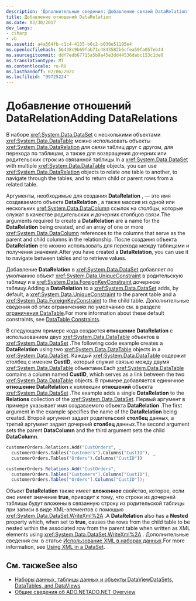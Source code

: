 ```yaml
---
description: 'Дополнительные сведения: Добавление связей DataRelation'
title: Добавление отношений DataRelation
ms.date: 03/30/2017
dev_langs:
- csharp
- vb
ms.assetid: a4a564fb-c1c4-4135-b6c2-b030e51195e4
ms.openlocfilehash: 56438c9b69fab71c4843582b6cfea50fa057eb44
ms.sourcegitcommit: ddf7edb67715a5b9a45e3dd44536dabc153c1de0
ms.translationtype: MT
ms.contentlocale: ru-RU
ms.lasthandoff: 02/06/2021
ms.locfileid: "99725224"
---
```

# <a name="adding-datarelations"></a><span data-ttu-id="7952a-103">Добавление отношений DataRelation</span><span class="sxs-lookup"><span data-stu-id="7952a-103">Adding DataRelations</span></span>

<span data-ttu-id="7952a-104">В наборе <xref:System.Data.DataSet> с несколькими объектами <xref:System.Data.DataTable> можно использовать объекты <xref:System.Data.DataRelation> для связи таблиц друг с другом, для перехода по таблицам, а также для возвращения дочерних или родительских строк из связанной таблицы.</span><span class="sxs-lookup"><span data-stu-id="7952a-104">In a <xref:System.Data.DataSet> with multiple <xref:System.Data.DataTable> objects, you can use <xref:System.Data.DataRelation> objects to relate one table to another, to navigate through the tables, and to return child or parent rows from a related table.</span></span>  
  
 <span data-ttu-id="7952a-105">Аргументы, необходимые для создания **DataRelation** , — это имя создаваемого объекта **DataRelation** , а также массив из одной или нескольких <xref:System.Data.DataColumn> ссылок на столбцы, которые служат в качестве родительских и дочерних столбцов связи.</span><span class="sxs-lookup"><span data-stu-id="7952a-105">The arguments required to create a **DataRelation** are a name for the **DataRelation** being created, and an array of one or more <xref:System.Data.DataColumn> references to the columns that serve as the parent and child columns in the relationship.</span></span> <span data-ttu-id="7952a-106">После создания объекта **DataRelation** его можно использовать для перехода между таблицами и получения значений.</span><span class="sxs-lookup"><span data-stu-id="7952a-106">After you have created a **DataRelation**, you can use it to navigate between tables and to retrieve values.</span></span>  
  
 <span data-ttu-id="7952a-107">Добавление **DataRelation** в <xref:System.Data.DataSet> добавляет по умолчанию объект <xref:System.Data.UniqueConstraint> в родительскую таблицу и в <xref:System.Data.ForeignKeyConstraint> дочернюю таблицу.</span><span class="sxs-lookup"><span data-stu-id="7952a-107">Adding a **DataRelation** to a <xref:System.Data.DataSet> adds, by default, a <xref:System.Data.UniqueConstraint> to the parent table and a <xref:System.Data.ForeignKeyConstraint> to the child table.</span></span> <span data-ttu-id="7952a-108">Дополнительные сведения об этих ограничениях по умолчанию см. в разделе [ограничения DataTable](datatable-constraints.md).</span><span class="sxs-lookup"><span data-stu-id="7952a-108">For more information about these default constraints, see [DataTable Constraints](datatable-constraints.md).</span></span>  
  
 <span data-ttu-id="7952a-109">В следующем примере кода создается **отношение DataRelation** с использованием двух <xref:System.Data.DataTable> объектов в <xref:System.Data.DataSet> .</span><span class="sxs-lookup"><span data-stu-id="7952a-109">The following code example creates a **DataRelation** using two <xref:System.Data.DataTable> objects in a <xref:System.Data.DataSet>.</span></span> <span data-ttu-id="7952a-110">Каждый <xref:System.Data.DataTable> содержит столбец с именем **CustID**, который служит связью между двумя <xref:System.Data.DataTable> объектами.</span><span class="sxs-lookup"><span data-stu-id="7952a-110">Each <xref:System.Data.DataTable> contains a column named **CustID**, which serves as a link between the two <xref:System.Data.DataTable> objects.</span></span> <span data-ttu-id="7952a-111">В примере добавляется единичное **отношение DataRelation** к коллекции **отношений** объекта <xref:System.Data.DataSet> .</span><span class="sxs-lookup"><span data-stu-id="7952a-111">The example adds a single **DataRelation** to the **Relations** collection of the <xref:System.Data.DataSet>.</span></span> <span data-ttu-id="7952a-112">Первый аргумент в примере указывает имя создаваемого объекта **DataRelation** .</span><span class="sxs-lookup"><span data-stu-id="7952a-112">The first argument in the example specifies the name of the **DataRelation** being created.</span></span> <span data-ttu-id="7952a-113">Второй аргумент задает родительский **столбец** данных, а третий аргумент задает дочерний **столбец** данных.</span><span class="sxs-lookup"><span data-stu-id="7952a-113">The second argument sets the parent **DataColumn** and the third argument sets the child **DataColumn**.</span></span>  
  
```vb  
customerOrders.Relations.Add("CustOrders", _  
  customerOrders.Tables("Customers").Columns("CustID"), _  
  customerOrders.Tables("Orders").Columns("CustID"))  
```  
  
```csharp  
customerOrders.Relations.Add("CustOrders",  
  customerOrders.Tables["Customers"].Columns["CustID"],  
  customerOrders.Tables["Orders"].Columns["CustID"]);  
```  
  
 <span data-ttu-id="7952a-114">Объект **DataRelation** также имеет **вложенное** свойство, которое, если оно имеет значение **true**, приводит к тому, что строки из дочерней таблицы будут вложены в связанную строку из родительской таблицы при записи в виде XML-элементов с помощью <xref:System.Data.DataSet.WriteXml%2A> .</span><span class="sxs-lookup"><span data-stu-id="7952a-114">A **DataRelation** also has a **Nested** property which, when set to **true**, causes the rows from the child table to be nested within the associated row from the parent table when written as XML elements using <xref:System.Data.DataSet.WriteXml%2A> .</span></span> <span data-ttu-id="7952a-115">Дополнительные сведения см. в статье [Использование XML в наборах данных](using-xml-in-a-dataset.md).</span><span class="sxs-lookup"><span data-stu-id="7952a-115">For more information, see [Using XML in a DataSet](using-xml-in-a-dataset.md).</span></span>  
  
## <a name="see-also"></a><span data-ttu-id="7952a-116">См. также</span><span class="sxs-lookup"><span data-stu-id="7952a-116">See also</span></span>

- [<span data-ttu-id="7952a-117">Наборы данных, таблицы данных и объекты DataView</span><span class="sxs-lookup"><span data-stu-id="7952a-117">DataSets, DataTables, and DataViews</span></span>](index.md)
- [<span data-ttu-id="7952a-118">Общие сведения об ADO.NET</span><span class="sxs-lookup"><span data-stu-id="7952a-118">ADO.NET Overview</span></span>](../ado-net-overview.md)
